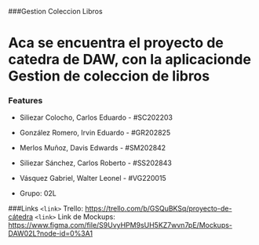 
###Gestion Coleccion Libros

# Aca se encuentra el proyecto de catedra de DAW, con la aplicacionde Gestion de coleccion de libros 



### Features

- Siliezar Colocho, Carlos Eduardo - #SC202203
- González Romero, Irvin Eduardo - #GR202825
- Merlos Muñoz, Davis Edwards - #SM202842
- Siliezar Sánchez, Carlos Roberto - #SS202843
- Vásquez Gabriel, Walter Leonel - #VG220015

- Grupo: 02L



###Links
`<link>` Trello: https://trello.com/b/GSQuBKSq/proyecto-de-cátedra
`<link>` Link de Mockups: https://www.figma.com/file/S9UvyHPM9sUH5KZ7wvn7pE/Mockups-DAW02L?node-id=0%3A1



